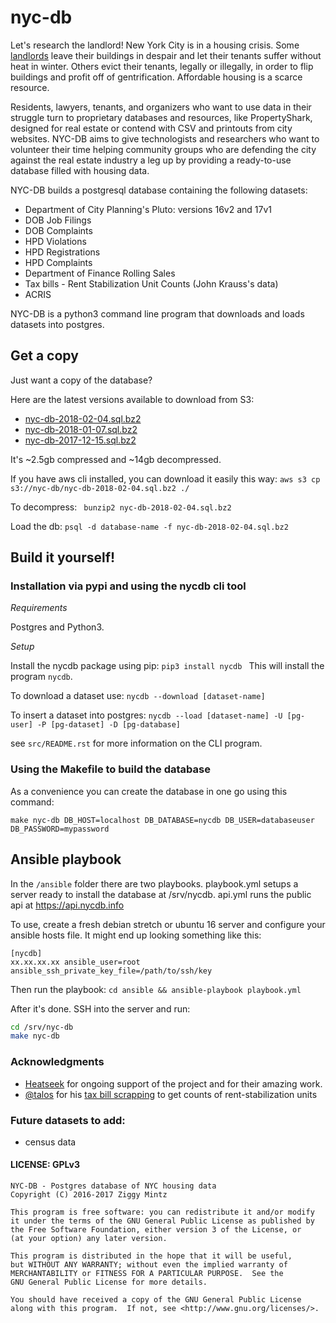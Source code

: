 # nyc-db

Let's research the landlord! New York City is in a housing crisis. Some [landlords](https://youtu.be/o1SzKHXz8tU) leave their buildings in despair and let their tenants suffer without heat in winter. Others evict their tenants, legally or illegally, in order to flip buildings and profit off of gentrification. Affordable housing is a scarce resource. 

Residents, lawyers, tenants, and organizers who want to use data in their struggle turn to proprietary databases and resources, like PropertyShark, designed for real estate or contend with CSV and printouts from city websites. NYC-DB aims to give technologists and researchers who want to volunteer their time helping community groups who are defending the city against the real estate industry a leg up by providing a ready-to-use database filled with housing data.

NYC-DB builds a postgresql database containing the following datasets:

- Department of City Planning's Pluto: versions 16v2 and 17v1
- DOB Job Filings
- DOB Complaints
- HPD Violations
- HPD Registrations
- HPD Complaints
- Department of Finance Rolling Sales
- Tax bills - Rent Stabilization Unit Counts (John Krauss's data)
- ACRIS

NYC-DB is a python3 command line program that downloads and loads datasets into postgres.

## Get a copy

Just want a copy of the database?

Here are the latest versions available to download from S3:

- [nyc-db-2018-02-04.sql.bz2](https://s3.amazonaws.com/nyc-db/nyc-db-2018-02-04.sql.bz2)
- [nyc-db-2018-01-07.sql.bz2](https://s3.amazonaws.com/nyc-db/nyc-db-2018-01-07.sql.bz2)
- [nyc-db-2017-12-15.sql.bz2](https://s3.amazonaws.com/nyc-db/nyc-db-2017-12-15.sql.bz2)


It's ~2.5gb compressed and ~14gb decompressed.

If you have aws cli installed, you can download it easily this way: ``` aws s3 cp s3://nyc-db/nyc-db-2018-02-04.sql.bz2 ./ ```

To decompress: ```  bunzip2 nyc-db-2018-02-04.sql.bz2 ```

Load the db: ``` psql -d database-name -f nyc-db-2018-02-04.sql.bz2 ```

## Build it yourself!

###  Installation via pypi and using the nycdb cli tool

*Requirements*

Postgres and Python3. 

*Setup*

Install the nycdb package using pip: ```pip3 install nycdb ``` This will install the program ` nycdb `.

To download a dataset use: ``` nycdb --download [dataset-name] ```

To insert a dataset into postgres: ``` nycdb --load [dataset-name] -U [pg-user] -P [pg-dataset] -D [pg-database] ```

see ` src/README.rst ` for more information on the CLI program.

### Using the Makefile to build the database

As a convenience you can create the database in one go using this command:

```
make nyc-db DB_HOST=localhost DB_DATABASE=nycdb DB_USER=databaseuser DB_PASSWORD=mypassword
```

## Ansible playbook

In the ` /ansible ` folder there are two playbooks. playbook.yml setups a server ready to install the database at /srv/nycdb. api.yml runs the public api at https://api.nycdb.info

To use, create a fresh debian stretch or ubuntu 16 server and configure your ansible hosts file. It might end up looking something like this:

```
[nycdb]
xx.xx.xx.xx ansible_user=root ansible_ssh_private_key_file=/path/to/ssh/key
```

Then run the playbook: ``` cd ansible && ansible-playbook playbook.yml ```

After it's done. SSH into the server and run:

``` bash
cd /srv/nyc-db
make nyc-db
```

### Acknowledgments

- [Heatseek](https://heatseek.org/) for ongoing support of the project and for their amazing work.
- [@talos](https://github.com/talos) for his [tax bill scrapping](https://github.com/talos/nyc-stabilization-unit-counts) to get counts of rent-stabilization units

### Future datasets to add:

- census data

#### LICENSE: GPLv3

```
NYC-DB - Postgres database of NYC housing data
Copyright (C) 2016-2017 Ziggy Mintz

This program is free software: you can redistribute it and/or modify
it under the terms of the GNU General Public License as published by
the Free Software Foundation, either version 3 of the License, or
(at your option) any later version.

This program is distributed in the hope that it will be useful,
but WITHOUT ANY WARRANTY; without even the implied warranty of
MERCHANTABILITY or FITNESS FOR A PARTICULAR PURPOSE.  See the
GNU General Public License for more details.

You should have received a copy of the GNU General Public License
along with this program.  If not, see <http://www.gnu.org/licenses/>.
```

